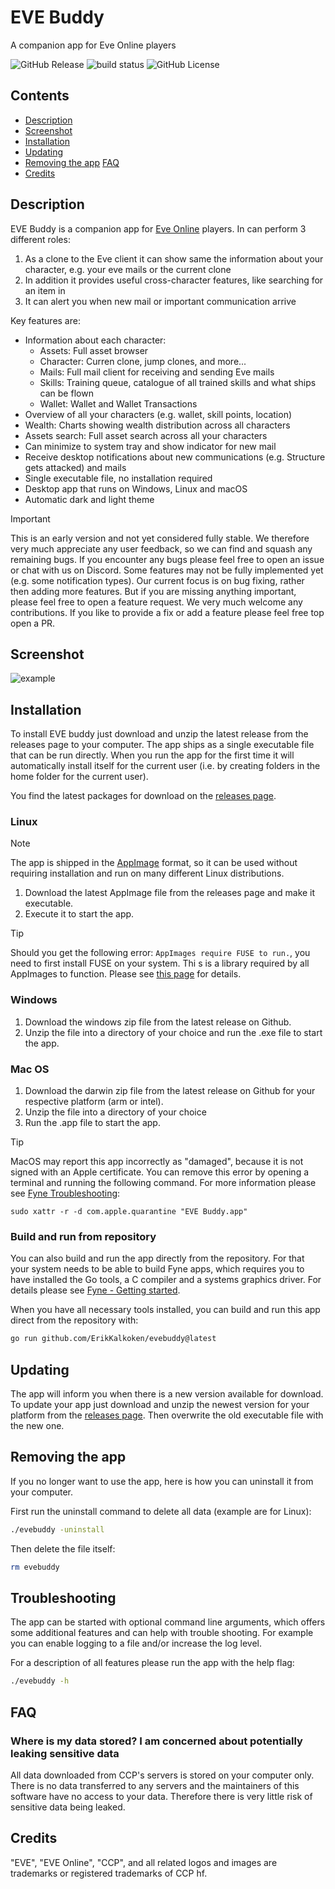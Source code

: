 # EVE Buddy

A companion app for Eve Online players

![GitHub Release](https://img.shields.io/github/v/release/ErikKalkoken/evebuddy)
![build status](https://github.com/ErikKalkoken/evebuddy/actions/workflows/ci-cd.yml/badge.svg)
![GitHub License](https://img.shields.io/github/license/ErikKalkoken/evebuddy)

## Contents

- [Description](#description)
- [Screenshot](#screenshot)
- [Installation](#installation)
- [Updating](#updating)
- [Removing the app](#removing-the-app)
  [FAQ](#faq)
- [Credits](#credits)

## Description

EVE Buddy is a companion app for [Eve Online](https://www.eveonline.com/) players. In can perform 3 different roles:

1. As a clone to the Eve client it can show same the information about your character, e.g. your eve mails or the current clone
2. In addition it provides useful cross-character features, like searching for an item in
3. It can alert you when new mail or important communication arrive

Key features are:

- Information about each character:
  - Assets: Full asset browser
  - Character: Curren clone, jump clones, and more...
  - Mails: Full mail client for receiving and sending Eve mails
  - Skills: Training queue, catalogue of all trained skills and what ships can be flown
  - Wallet: Wallet and Wallet Transactions
- Overview of all your characters (e.g. wallet, skill points, location)
- Wealth: Charts showing wealth distribution across all characters
- Assets search: Full asset search across all your characters
- Can minimize to system tray and show indicator for new mail
- Receive desktop notifications about new communications (e.g. Structure gets attacked) and mails
- Single executable file, no installation required
- Desktop app that runs on Windows, Linux and macOS
- Automatic dark and light theme

> [!IMPORTANT]
> This is an early version and not yet considered fully stable. We therefore very much appreciate any user feedback, so we can find and squash any remaining bugs. If you encounter any bugs please feel free to open an issue or chat with us on Discord.
> Some features may not be fully implemented yet (e.g. some notification types). Our current focus is on bug fixing, rather then adding more features. But if you are missing anything important, please feel free to open a feature request.
> We very much welcome any contributions. If you like to provide a fix or add a feature please feel free top open a PR.

## Screenshot

![example](https://cdn.imgpile.com/f/aD27GDt_xl.png)

## Installation

To install EVE buddy just download and unzip the latest release from the releases page to your computer. The app ships as a single executable file that can be run directly. When you run the app for the first time it will automatically install itself for the current user (i.e. by creating folders in the home folder for the current user).

You find the latest packages for download on the [releases page](https://github.com/ErikKalkoken/evebuddy/releases).

### Linux

> [!NOTE]
> The app is shipped in the [AppImage](https://appimage.org/) format, so it can be used without requiring installation and run on many different Linux distributions.

1. Download the latest AppImage file from the releases page and make it executable.
1. Execute it to start the app.

> [!TIP]
> Should you get the following error: `AppImages require FUSE to run.`, you need to first install FUSE on your system. Thi s is a library required by all AppImages to function. Please see [this page](https://docs.appimage.org/user-guide/troubleshooting/fuse.html#the-appimage-tells-me-it-needs-fuse-to-run) for details.

### Windows

1. Download the windows zip file from the latest release on Github.
1. Unzip the file into a directory of your choice and run the .exe file to start the app.

### Mac OS

1. Download the darwin zip file from the latest release on Github for your respective platform (arm or intel).
1. Unzip the file into a directory of your choice
1. Run the .app file to start the app.

> [!TIP]
> MacOS may report this app incorrectly as "damaged", because it is not signed with an Apple certificate. You can remove this error by opening a terminal and running the following command. For more information please see [Fyne Troubleshooting](https://docs.fyne.io/faq/troubleshoot#distribution):
>
> ```sudo xattr -r -d com.apple.quarantine "EVE Buddy.app"```

### Build and run from repository

You can also build and run the app directly from the repository. For that your system needs to be able to build Fyne apps, which requires you to have installed the Go tools, a C compiler and a systems graphics driver. For details please see [Fyne - Getting started](https://docs.fyne.io/started/).

When you have all necessary tools installed, you can build and run this app direct from the repository with:

```sh
go run github.com/ErikKalkoken/evebuddy@latest
```

## Updating

The app will inform you when there is a new version available for download. To update your app just download and unzip the newest version for your platform from the [releases page](https://github.com/ErikKalkoken/evebuddy/releases). Then overwrite the old executable file with the new one.

## Removing the app

If you no longer want to use the app, here is how you can uninstall it from your computer.

First run the uninstall command to delete all data (example are for Linux):

```sh
./evebuddy -uninstall
```

Then delete the file itself:

```sh
rm evebuddy
```

## Troubleshooting

The app can be started with optional command line arguments, which offers some additional features and can help with trouble shooting. For example you can enable logging to a file and/or increase the log level.

For a description of all features please run the app with the help flag:

```sh
./evebuddy -h
```

## FAQ

### Where is my data stored? I am concerned about potentially leaking sensitive data

All data downloaded from CCP's servers is stored on your computer only. There is no data transferred to any servers and the maintainers of this software have no access to your data. Therefore there is very little risk of sensitive data being leaked.

## Credits

"EVE", "EVE Online", "CCP", and all related logos and images are trademarks or registered trademarks of CCP hf.
